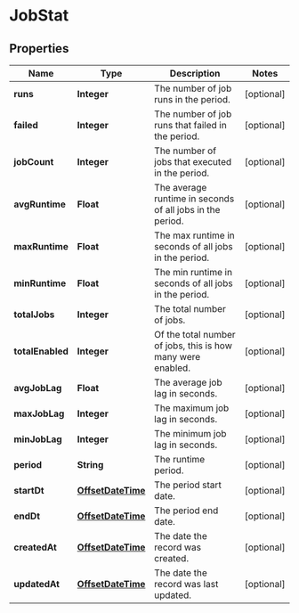 

# JobStat

## Properties

Name | Type | Description | Notes
------------ | ------------- | ------------- | -------------
**runs** | **Integer** | The number of job runs in the period. |  [optional]
**failed** | **Integer** | The number of job runs that failed in the period. |  [optional]
**jobCount** | **Integer** | The number of jobs that executed in the period. |  [optional]
**avgRuntime** | **Float** | The average runtime in seconds of all jobs in the period. |  [optional]
**maxRuntime** | **Float** | The max runtime in seconds of all jobs in the period. |  [optional]
**minRuntime** | **Float** | The min runtime in seconds of all jobs in the period. |  [optional]
**totalJobs** | **Integer** | The total number of jobs. |  [optional]
**totalEnabled** | **Integer** | Of the total number of jobs, this is how many were enabled. |  [optional]
**avgJobLag** | **Float** | The average job lag in seconds. |  [optional]
**maxJobLag** | **Integer** | The maximum job lag in seconds. |  [optional]
**minJobLag** | **Integer** | The minimum job lag in seconds. |  [optional]
**period** | **String** | The runtime period. |  [optional]
**startDt** | [**OffsetDateTime**](OffsetDateTime.md) | The period start date. |  [optional]
**endDt** | [**OffsetDateTime**](OffsetDateTime.md) | The period end date. |  [optional]
**createdAt** | [**OffsetDateTime**](OffsetDateTime.md) | The date the record was created. |  [optional]
**updatedAt** | [**OffsetDateTime**](OffsetDateTime.md) | The date the record was last updated. |  [optional]



